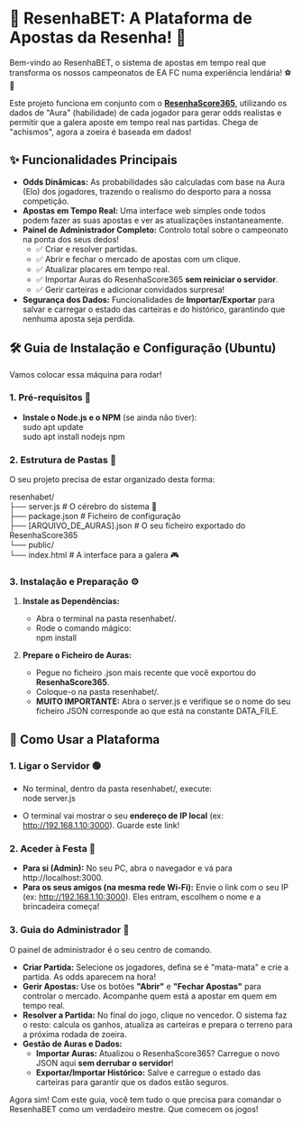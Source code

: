 # **🚀 ResenhaBET: A Plataforma de Apostas da Resenha\! 🚀**

Bem-vindo ao ResenhaBET, o sistema de apostas em tempo real que transforma os nossos campeonatos de EA FC numa experiência lendária\! ⚽️💸

Este projeto funciona em conjunto com o [**ResenhaScore365**](https://github.com/franciscomaath/ResenhaScore365), utilizando os dados de "Aura" (habilidade) de cada jogador para gerar odds realistas e permitir que a galera aposte em tempo real nas partidas. Chega de "achismos", agora a zoeira é baseada em dados\!

## **✨ Funcionalidades Principais**

* **Odds Dinâmicas:** As probabilidades são calculadas com base na Aura (Elo) dos jogadores, trazendo o realismo do desporto para a nossa competição.  
* **Apostas em Tempo Real:** Uma interface web simples onde todos podem fazer as suas apostas e ver as atualizações instantaneamente.  
* **Painel de Administrador Completo:** Controlo total sobre o campeonato na ponta dos seus dedos\!  
  * ✅ Criar e resolver partidas.  
  * ✅ Abrir e fechar o mercado de apostas com um clique.  
  * ✅ Atualizar placares em tempo real.  
  * ✅ Importar Auras do ResenhaScore365 **sem reiniciar o servidor**.  
  * ✅ Gerir carteiras e adicionar convidados surpresa\!  
* **Segurança dos Dados:** Funcionalidades de **Importar/Exportar** para salvar e carregar o estado das carteiras e do histórico, garantindo que nenhuma aposta seja perdida.

## **🛠️ Guia de Instalação e Configuração (Ubuntu)**

Vamos colocar essa máquina para rodar\!

### **1\. Pré-requisitos 🐧**

* **Instale o Node.js e o NPM** (se ainda não tiver):  
  sudo apt update  
  sudo apt install nodejs npm

### **2\. Estrutura de Pastas 📂**

O seu projeto precisa de estar organizado desta forma:

resenhabet/  
├── server.js           \# O cérebro do sistema 🧠  
├── package.json        \# Ficheiro de configuração  
├── \[ARQUIVO\_DE\_AURAS\].json  \# O seu ficheiro exportado do ResenhaScore365  
└── public/  
    └── index.html      \# A interface para a galera 🎮

### **3\. Instalação e Preparação ⚙️**

1. **Instale as Dependências:**  
   * Abra o terminal na pasta resenhabet/.  
   * Rode o comando mágico:  
     npm install

2. **Prepare o Ficheiro de Auras:**  
   * Pegue no ficheiro .json mais recente que você exportou do **ResenhaScore365**.  
   * Coloque-o na pasta resenhabet/.  
   * **MUITO IMPORTANTE:** Abra o server.js e verifique se o nome do seu ficheiro JSON corresponde ao que está na constante DATA\_FILE.

## **🚀 Como Usar a Plataforma**

### **1\. Ligar o Servidor 🟢**

* No terminal, dentro da pasta resenhabet/, execute:  
  node server.js

* O terminal vai mostrar o seu **endereço de IP local** (ex: http://192.168.1.10:3000). Guarde este link\!

### **2\. Aceder à Festa 🎉**

* **Para si (Admin):** No seu PC, abra o navegador e vá para http://localhost:3000.  
* **Para os seus amigos (na mesma rede Wi-Fi):** Envie o link com o seu IP (ex: http://192.168.1.10:3000). Eles entram, escolhem o nome e a brincadeira começa\!

### **3\. Guia do Administrador 👑**

O painel de administrador é o seu centro de comando.

* **Criar Partida:** Selecione os jogadores, defina se é "mata-mata" e crie a partida. As odds aparecem na hora\!  
* **Gerir Apostas:** Use os botões **"Abrir"** e **"Fechar Apostas"** para controlar o mercado. Acompanhe quem está a apostar em quem em tempo real.  
* **Resolver a Partida:** No final do jogo, clique no vencedor. O sistema faz o resto: calcula os ganhos, atualiza as carteiras e prepara o terreno para a próxima rodada de zoeira.  
* **Gestão de Auras e Dados:**  
  * **Importar Auras:** Atualizou o ResenhaScore365? Carregue o novo JSON aqui **sem derrubar o servidor**\!  
  * **Exportar/Importar Histórico:** Salve e carregue o estado das carteiras para garantir que os dados estão seguros.

Agora sim\! Com este guia, você tem tudo o que precisa para comandar o ResenhaBET como um verdadeiro mestre. Que comecem os jogos\!
